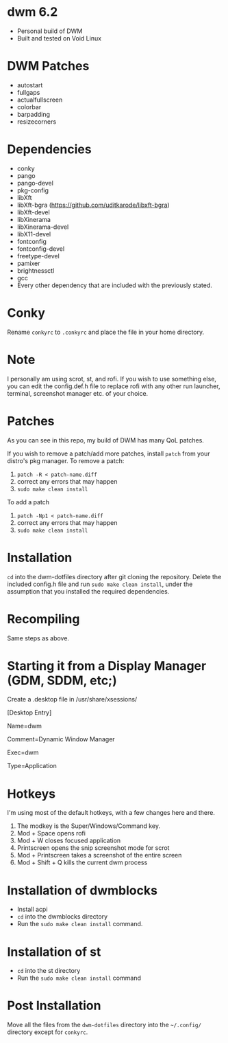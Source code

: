 # dwm 6.2
- Personal build of DWM
- Built and tested on Void Linux

# DWM Patches
- autostart
- fullgaps
- actualfullscreen
- colorbar
- barpadding
- resizecorners

# Dependencies
- conky
- pango
- pango-devel
- pkg-config
- libXft
- libXft-bgra (https://github.com/uditkarode/libxft-bgra)
- libXft-devel
- libXinerama
- libXinerama-devel
- libX11-devel
- fontconfig
- fontconfig-devel
- freetype-devel
- pamixer
- brightnessctl
- gcc
- Every other dependency that are included with the previously stated.

# Conky
Rename `conkyrc` to `.conkyrc` and place the file in your home directory.

# Note
I personally am using scrot, st, and rofi. If you wish to use something else, you can edit the config.def.h file to replace rofi with
any other run launcher, terminal, screenshot manager etc. of your choice.

# Patches
As you can see in this repo, my build of DWM has many QoL patches.

If you wish to remove a patch/add more patches, install `patch` from your distro's pkg manager.
To remove a patch:

1. `patch -R < patch-name.diff`
2.  correct any errors that may happen
3. `sudo make clean install`

To add a patch

1. `patch -Np1 < patch-name.diff`
2.  correct any errors that may happen
3. `sudo make clean install`

# Installation
`cd` into the dwm-dotfiles directory after git cloning the repository. Delete the included config.h file and run `sudo make clean install`,
under the assumption that you installed the required dependencies.

# Recompiling
Same steps as above.

# Starting it from a Display Manager (GDM, SDDM, etc;)
Create a .desktop file in /usr/share/xsessions/

[Desktop Entry]

Name=dwm

Comment=Dynamic Window Manager  

Exec=dwm

Type=Application

# Hotkeys
I'm using most of the default hotkeys, with a few changes here and there.
1. The modkey is the Super/Windows/Command key.
2. Mod + Space opens rofi
3. Mod + W closes focused application
4. Printscreen opens the snip screenshot mode for scrot
5. Mod + Printscreen takes a screenshot of the entire screen
6. Mod + Shift + Q kills the current dwm process


# Installation of dwmblocks
- Install acpi
- `cd` into the dwmblocks directory
- Run the `sudo make clean install` command.

# Installation of st
- `cd` into the st directory
- Run the `sudo make clean install` command

# Post Installation
Move all the files from the `dwm-dotfiles` directory
into the `~/.config/` directory except for `conkyrc`.
